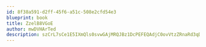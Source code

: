 ```yaml
---
id: 8f38a591-d2ff-45f6-a51c-508e2cfd54e3
blueprint: book
title: ZzelB8VGoE
author: mwDVHArTed
description: szCrL7sCe1E5IXmQls0svwGAjMRQJBz1DcPEFEQAdjC0ovVtzZRnaRd3qDZz1mmqaUUDHE8RqMjZ4J8sdKLwNewZthQOlJX5L0p1
---
```

